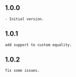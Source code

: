 ## 1.0.0
    - Initial version.
## 1.0.1
    add support to custom equality.
## 1.0.2
    fix some issues.
    
    